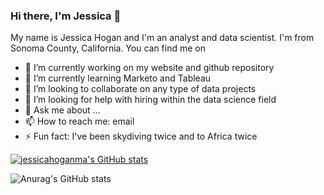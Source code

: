 ### Hi there, I'm Jessica 👋
My name is Jessica Hogan and I'm an analyst and data scientist. I'm from Sonoma County, California. You can find me on


- 🔭 I’m currently working on my website and github repository
- 🌱 I’m currently learning Marketo and Tableau
- 👯 I’m looking to collaborate on any type of data projects 
- 🤔 I’m looking for help with hiring within the data science field
- 💬 Ask me about ...
- 📫 How to reach me: email
- ⚡ Fun fact: I've been skydiving twice and to Africa twice


[![jessicahoganma's GitHub stats](https://github-readme-stats.vercel.app/api?username=jessicahoganma)](https://github.com/jessicahoganma/github-readme-stats)

![Anurag's GitHub stats](https://github-readme-stats.vercel.app/api?username=jessicahoganma&theme=dark&show_icons=true)
